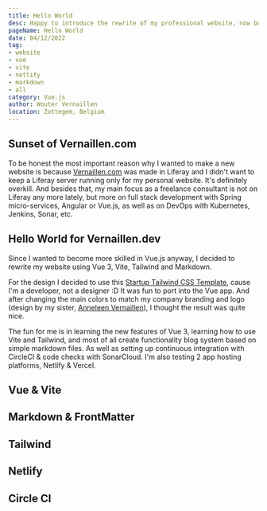 ```yaml
---
title: Hello World
desc: Happy to introduce the rewrite of my professional website, now built with Vue 3, Vite, Tailwind and Markdown
pageName: Hello World
date: 04/12/2022
tag:
- website
- vue
- vite
- netlify
- markdown
- all
category: Vue.js
author: Wouter Vernaillen
location: Zottegem, Belgium
---
```


## Sunset of Vernaillen.com

To be honest the most important reason why I wanted to make a new website is because [Vernaillen.com](https://www.vernaillen.com) was made in Liferay and I didn't want to keep a Liferay server running only for my personal website. It's definitely overkill.
And besides that, my main focus as a freelance consultant is not on Liferay any more lately, but more on full stack development with Spring micro-services, Angular or Vue.js, as well as on DevOps with Kubernetes, Jenkins, Sonar, etc.

## Hello World for Vernaillen.dev

Since I wanted to become more skilled in Vue.js anyway, I decided to rewrite my website using Vue 3, Vite, Tailwind and Markdown.

For the design I decided to use this [Startup Tailwind CSS Template](https://tailwindtemplates.co/templates/startup), cause I'm a developer, not a designer :D
It was fun to port into the Vue app. And after changing the main colors to match my company branding and logo (design by my sister, [Anneleen Vernaillen](https://www.anneleenvernaillen.com)), I thought the result was quite nice.

The fun for me is in learning the new features of Vue 3, learning how to use Vite and Tailwind, and most of all create functionality blog system based on simple markdown files.
As well as setting up continuous integration with CircleCI & code checks with SonarCloud. I'm also testing 2 app hosting platforms, Netlify & Vercel.

## Vue & Vite

## Markdown & FrontMatter

## Tailwind

## Netlify

## Circle CI
